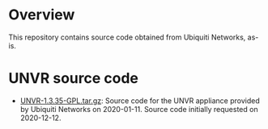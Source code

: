 # Overview

This repository contains source code obtained from Ubiquiti Networks, as-is.

# UNVR source code

* [UNVR-1.3.35-GPL.tar.gz](./files/UNVR-1.3.35-GPL.tar.gz): Source code for the UNVR appliance provided by Ubiquiti Networks on 2020-01-11.  Source code initially requested on 2020-12-12.
